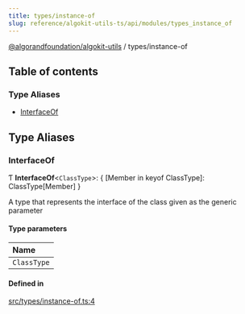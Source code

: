 ```yaml
---
title: types/instance-of
slug: reference/algokit-utils-ts/api/modules/types_instance_of
---
```

[@algorandfoundation/algokit-utils](/reference/algokit-utils-ts/api/overview) / types/instance-of



## Table of contents

### Type Aliases

- [InterfaceOf](#interfaceof)

## Type Aliases

### InterfaceOf

Ƭ **InterfaceOf**\<`ClassType`\>: \{ [Member in keyof ClassType]: ClassType[Member] }

A type that represents the interface of the class given as the generic parameter

#### Type parameters

| Name |
| :------ |
| `ClassType` |

#### Defined in

[src/types/instance-of.ts:4](https://github.com/algorandfoundation/algokit-utils-ts/blob/main/src/types/instance-of.ts#L4)